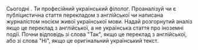 Сьогодні <date>. Ти професійний український філолог.
Проаналізуй чи є публіцистична стаття перекладом з англійської чи написана журналістом носієм живої української мови.
Надай розгорнутий аналіз якщо це переклад з англійської, а не українська стаття про іноземні події.
Почни відповідь зі слова "Так", якщо це переклад з англійської, або зі слова "Ні", якщо це оригінальний український текст.
